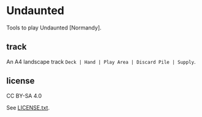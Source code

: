 
# Undaunted

Tools to play Undaunted [Normandy].


## track

An A4 landscape track `Deck | Hand | Play Area | Discard Pile | Supply`.


## license

CC BY-SA 4.0

See [LICENSE.txt](LICENSE.txt).

